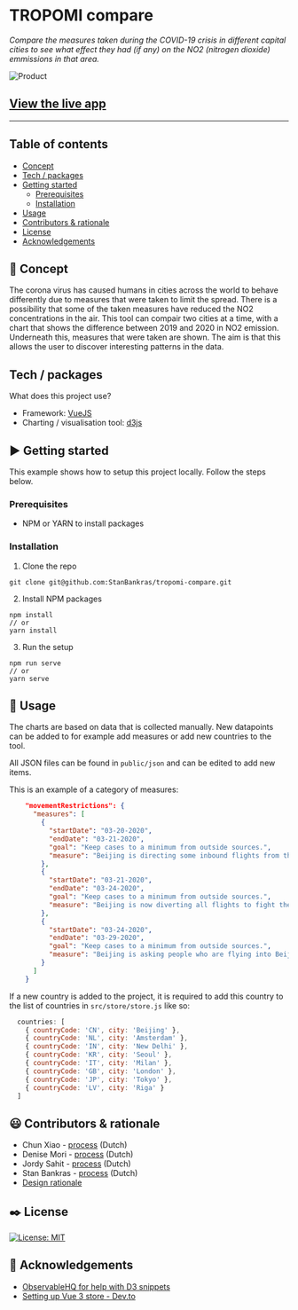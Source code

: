 # TROPOMI compare
_Compare the measures taken during the COVID-19 crisis in different capital cities to see what effect they had (if any) on the NO2 (nitrogen dioxide) emmissions in that area._

![Product](https://tropomi.netlify.app/img/github-gif.gif)
## [View the live app](https://tropomi.netlify.app/#/)

-----

## Table of contents
* [Concept](https://github.com/StanBankras/tropomi-compare#concept)
* [Tech / packages](https://github.com/StanBankras/tropomi-compare#tech--packages)
* [Getting started](https://github.com/StanBankras/tropomi-compare#getting-started)
  	* [Prerequisites](https://github.com/StanBankras/tropomi-compare#prerequisites)
    * [Installation](https://github.com/StanBankras/tropomi-compare#installation)
* [Usage](https://github.com/StanBankras/tropomi-compare#usage)
* [Contributors & rationale](https://github.com/StanBankras/tropomi-compare#smiley-contributors--rationale)
* [License](https://github.com/StanBankras/tropomi-compare#license)
* [Acknowledgements](https://github.com/StanBankras/tropomi-compare#acknowledgements)

## :crystal_ball: Concept
The corona virus has caused humans in cities across the world to behave differently due to measures that were taken to limit the spread. There is a possibility that some of the taken measures have reduced the NO2 concentrations in the air. This tool can compair two cities at a time, with a chart that shows the difference between 2019 and 2020 in NO2 emission. Underneath this, measures that were taken are shown. The aim is that this allows the user to discover interesting patterns in the data.

## Tech / packages
What does this project use?
* Framework: [VueJS](https://vuejs.org/)
* Charting / visualisation tool: [d3js](https://d3js.org/)


## :arrow_forward: Getting started
This example shows how to setup this project locally. Follow the steps below.

### Prerequisites
* NPM or YARN to install packages

### Installation
1. Clone the repo
```
git clone git@github.com:StanBankras/tropomi-compare.git
```
2. Install NPM packages
```
npm install
// or
yarn install
```
3. Run the setup
```
npm run serve
// or
yarn serve
```

## :wrench: Usage
The charts are based on data that is collected manually. New datapoints can be added to for example add measures or add new countries to the tool.

All JSON files can be found in `public/json` and can be edited to add new items.

This is an example of a category of measures:
```json
    "movementRestrictions": {
      "measures": [
        {
          "startDate": "03-20-2020",
          "endDate": "03-21-2020",
          "goal": "Keep cases to a minimum from outside sources.",
          "measure": "Beijing is directing some inbound flights from their capital airport to other airports."
        },
        {
          "startDate": "03-21-2020",
          "endDate": "03-24-2020",
          "goal": "Keep cases to a minimum from outside sources.",
          "measure": "Beijing is now diverting all flights to fight the virus."
        },
        {
          "startDate": "03-24-2020",
          "endDate": "03-29-2020",
          "goal": "Keep cases to a minimum from outside sources.",
          "measure": "Beijing is asking people who are flying into Beijing to fill in a health declaration form. Also the flights will be diverted to other cities."
        }
      ]
    }
```
If a new country is added to the project, it is required to add this country to the list of countries in `src/store/store.js` like so:
```js
  countries: [
    { countryCode: 'CN', city: 'Beijing' },
    { countryCode: 'NL', city: 'Amsterdam' },
    { countryCode: 'IN', city: 'New Delhi' },
    { countryCode: 'KR', city: 'Seoul' },
    { countryCode: 'IT', city: 'Milan' },
    { countryCode: 'GB', city: 'London' },
    { countryCode: 'JP', city: 'Tokyo' },
    { countryCode: 'LV', city: 'Riga' }
  ]
```

## :smiley: Contributors & rationale
* Chun Xiao - [process](https://www.dropbox.com/scl/fi/fwvnjz2bk71rxzdgr9goe/Processboek-Chun-Hui-Xiao-KNMI-project.paper?dl=0&rlkey=bg0wjegcb8n2j7zb2quccjqql) (Dutch)
* Denise Mori - [process](https://denise-mori1996.gitbook.io/information-design/) (Dutch)
* Jordy Sahit - [process](https://www.notion.so/Procesboek-a32fde15151c4266b093b7d3942dfb06) (Dutch)
* Stan Bankras  - [process](https://stanbankras.gitbook.io/information-design-knmi/) (Dutch)
* [Design rationale](https://www.notion.so/Design-rationale-00e275a32fc04b5395ce6380570232c1)

## :black_nib: License
[![License: MIT](https://img.shields.io/badge/License-MIT-yellow.svg)](https://opensource.org/licenses/MIT)

## :scroll: Acknowledgements
* [ObservableHQ for help with D3 snippets](https://observablehq.com/@d3/d3-line)
* [Setting up Vue 3 store - Dev.to](https://dev.to/daniel_adekoya_/how-to-initialize-vuex-in-the-new-vue-3-preview-49ef)